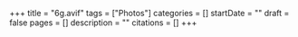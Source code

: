 +++
title = "6g.avif"
tags = ["Photos"]
categories = []
startDate = ""
draft = false
pages = []
description = ""
citations = []
+++
